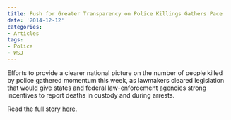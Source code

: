 ```yaml
---
title: Push for Greater Transparency on Police Killings Gathers Pace
date: '2014-12-12'
categories:
- Articles
tags:
- Police
- WSJ
---
```

Efforts to provide a clearer national picture on the number of people killed by police gathered momentum this week, as lawmakers cleared legislation that would give states and federal law-enforcement agencies strong incentives to report deaths in custody and during arrests. 

Read the full story [here](http://www.wsj.com/articles/push-for-greater-transparency-on-police-killings-gathers-pace-1418327289).